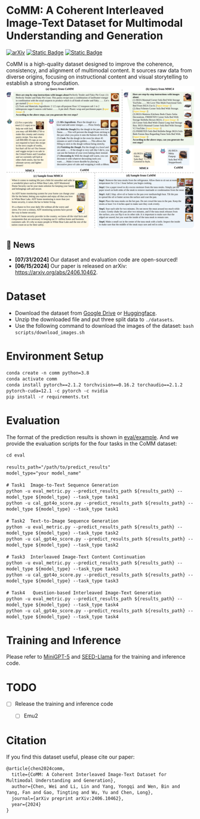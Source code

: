 # CoMM: A Coherent Interleaved Image-Text Dataset for Multimodal Understanding and Generation

[![arXiv](https://img.shields.io/badge/arXiv-2406.10462-b31b1b.svg)](https://arxiv.org/abs/2406.10462)
[![Static Badge](https://img.shields.io/badge/GoogleDrive-Dataset-blue)](https://drive.google.com/file/d/17AWa3wVCk4OZOdBQzDLRXsvRMnaXXP3T/view?usp=sharing)
[![Static Badge](https://img.shields.io/badge/Huggingface-Dataset-yellow)](https://huggingface.co/datasets/weisuxi/CoMM)

CoMM is a high-quality dataset designed to improve the coherence, consistency, and alignment of multimodal content. It sources raw data from diverse origins, focusing on instructional content and visual storytelling to establish a strong foundation. 
<img src="assets/data_compare.svg" width="800" alt="data comparison">

## 🔔 News 
- **[07/31/2024]** Our dataset and evaluation code are open-sourced!
- **[06/15/2024]** Our paper is released on arXiv: https://arxiv.org/abs/2406.10462.


# Dataset
- Download the dataset from [Google Drive](https://drive.google.com/file/d/17AWa3wVCk4OZOdBQzDLRXsvRMnaXXP3T/view?usp=sharing) or [Huggingface](https://huggingface.co/datasets/weisuxi/CoMM).
- Unzip the downloaded file and put three split data to `./datasets`.
- Use the following command to download the images of the dataset:
```bash scripts/download_images.sh```



# Environment Setup
```
conda create -n comm python=3.8
conda activate comm
conda install pytorch==2.1.2 torchvision==0.16.2 torchaudio==2.1.2 pytorch-cuda=12.1 -c pytorch -c nvidia
pip install -r requirements.txt
```

# Evaluation
The format of the prediction results is shown in [eval/example](eval/example). And we provide the evaluation scripts for the four tasks in the CoMM dataset:
```
cd eval

results_path="/path/to/predict_results"
model_type="your model_name"

# Task1  Image-to-Text Sequence Generation
python -u eval_metric.py --predict_results_path ${results_path} --model_type ${model_type} --task_type task1 
python -u cal_gpt4o_score.py --predict_results_path ${results_path} --model_type ${model_type} --task_type task1 

# Task2  Text-to-Image Sequence Generation
python -u eval_metric.py --predict_results_path ${results_path} --model_type ${model_type} --task_type task2 
python -u cal_gpt4o_score.py --predict_results_path ${results_path} --model_type ${model_type} --task_type task2 

# Task3  Interleaved Image-Text Content Continuation
python -u eval_metric.py --predict_results_path ${results_path} --model_type ${model_type} --task_type task3
python -u cal_gpt4o_score.py --predict_results_path ${results_path} --model_type ${model_type} --task_type task3

# Task4   Question-based Interleaved Image-Text Generation
python -u eval_metric.py --predict_results_path ${results_path} --model_type ${model_type} --task_type task4
python -u cal_gpt4o_score.py --predict_results_path ${results_path} --model_type ${model_type} --task_type task4
```

# Training and Inference
Please refer to [MiniGPT-5](./models/MiniGPT-5/README.md) and [SEED-Llama](./models/SEED/README.md) for the training and inference code.

# TODO
- [ ] Release the training and inference code
  - [ ] Emu2



# Citation
If you find this dataset useful, please cite our paper:
```
@article{chen2024comm,
  title={CoMM: A Coherent Interleaved Image-Text Dataset for Multimodal Understanding and Generation},
  author={Chen, Wei and Li, Lin and Yang, Yongqi and Wen, Bin and Yang, Fan and Gao, Tingting and Wu, Yu and Chen, Long},
  journal={arXiv preprint arXiv:2406.10462},
  year={2024}
}
```